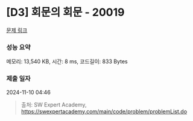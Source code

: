 # [D3] 회문의 회문 - 20019 

[문제 링크](https://swexpertacademy.com/main/code/problem/problemDetail.do?contestProbId=AY2hjCWKbykDFATh) 

### 성능 요약

메모리: 13,540 KB, 시간: 8 ms, 코드길이: 833 Bytes

### 제출 일자

2024-11-10 04:46



> 출처: SW Expert Academy, https://swexpertacademy.com/main/code/problem/problemList.do